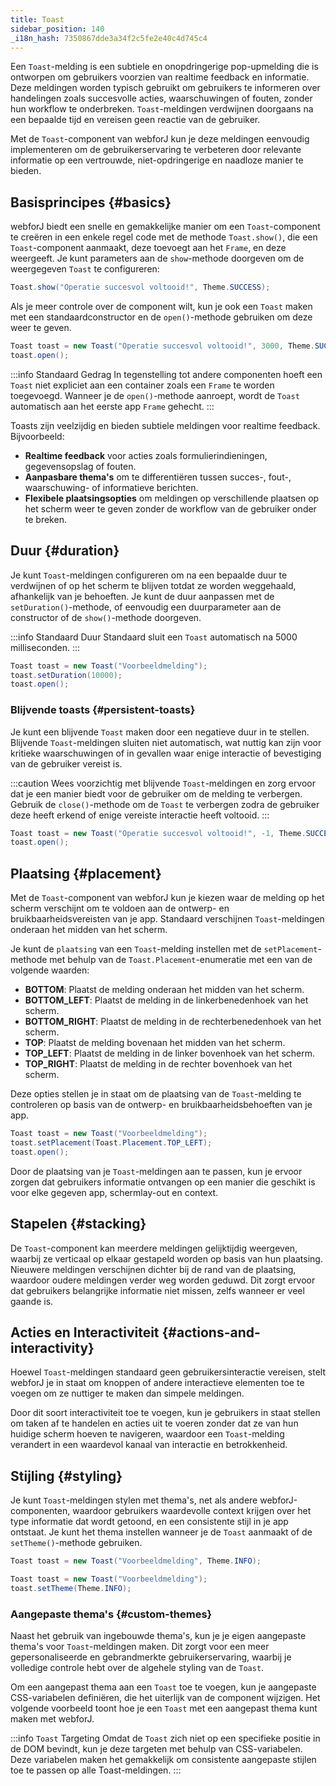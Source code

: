 ```yaml
---
title: Toast
sidebar_position: 140
_i18n_hash: 7350867dde3a34f2c5fe2e40c4d745c4
---
```

<DocChip chip="shadow" />
<DocChip chip="name" label="dwc-toast" />
<DocChip chip='since' label='24.10' />
<JavadocLink type="toast" location="com/webforj/component/toast/Toast" top='true'/>

Een `Toast`-melding is een subtiele en onopdringerige pop-upmelding die is ontworpen om gebruikers voorzien van realtime feedback en informatie. Deze meldingen worden typisch gebruikt om gebruikers te informeren over handelingen zoals succesvolle acties, waarschuwingen of fouten, zonder hun workflow te onderbreken. `Toast`-meldingen verdwijnen doorgaans na een bepaalde tijd en vereisen geen reactie van de gebruiker.

Met de `Toast`-component van webforJ kun je deze meldingen eenvoudig implementeren om de gebruikerservaring te verbeteren door relevante informatie op een vertrouwde, niet-opdringerige en naadloze manier te bieden.

## Basisprincipes {#basics}

webforJ biedt een snelle en gemakkelijke manier om een `Toast`-component te creëren in een enkele regel code met de methode `Toast.show()`, die een `Toast`-component aanmaakt, deze toevoegt aan het `Frame`, en deze weergeeft. Je kunt parameters aan de `show`-methode doorgeven om de weergegeven `Toast` te configureren:

```java
Toast.show("Operatie succesvol voltooid!", Theme.SUCCESS);
```

Als je meer controle over de component wilt, kun je ook een `Toast` maken met een standaardconstructor en de `open()`-methode gebruiken om deze weer te geven.

```java
Toast toast = new Toast("Operatie succesvol voltooid!", 3000, Theme.SUCCESS, Placement.TOP);
toast.open();
```

<ComponentDemo 
path='/webforj/toast?'
javaE='https://raw.githubusercontent.com/webforj/webforj-documentation/refs/heads/main/src/main/java/com/webforj/samples/views/toast/ToastView.java'
height='200px'
/>

:::info Standaard Gedrag
In tegenstelling tot andere componenten hoeft een `Toast` niet expliciet aan een container zoals een `Frame` te worden toegevoegd. Wanneer je de `open()`-methode aanroept, wordt de `Toast` automatisch aan het eerste app `Frame` gehecht.
:::

Toasts zijn veelzijdig en bieden subtiele meldingen voor realtime feedback. Bijvoorbeeld:

- **Realtime feedback** voor acties zoals formulierindieningen, gegevensopslag of fouten.
- **Aanpasbare thema's** om te differentiëren tussen succes-, fout-, waarschuwing- of informatieve berichten.
- **Flexibele plaatsingsopties** om meldingen op verschillende plaatsen op het scherm weer te geven zonder de workflow van de gebruiker onder te breken.

## Duur {#duration}

Je kunt `Toast`-meldingen configureren om na een bepaalde duur te verdwijnen of op het scherm te blijven totdat ze worden weggehaald, afhankelijk van je behoeften. Je kunt de duur aanpassen met de `setDuration()`-methode, of eenvoudig een duurparameter aan de constructor of de `show()`-methode doorgeven.

:::info Standaard Duur
Standaard sluit een `Toast` automatisch na 5000 milliseconden.
:::

```java
Toast toast = new Toast("Voorbeeldmelding");
toast.setDuration(10000);
toast.open();
```

### Blijvende toasts {#persistent-toasts}

Je kunt een blijvende `Toast` maken door een negatieve duur in te stellen. Blijvende `Toast`-meldingen sluiten niet automatisch, wat nuttig kan zijn voor kritieke waarschuwingen of in gevallen waar enige interactie of bevestiging van de gebruiker vereist is.

:::caution
Wees voorzichtig met blijvende `Toast`-meldingen en zorg ervoor dat je een manier biedt voor de gebruiker om de melding te verbergen. Gebruik de `close()`-methode om de `Toast` te verbergen zodra de gebruiker deze heeft erkend of enige vereiste interactie heeft voltooid.
:::

```java
Toast toast = new Toast("Operatie succesvol voltooid!", -1, Theme.SUCCESS, Placement.TOP);
toast.open();
```

## Plaatsing {#placement}

Met de `Toast`-component van webforJ kun je kiezen waar de melding op het scherm verschijnt om te voldoen aan de ontwerp- en bruikbaarheidsvereisten van je app. Standaard verschijnen `Toast`-meldingen onderaan het midden van het scherm.

Je kunt de `plaatsing` van een `Toast`-melding instellen met de `setPlacement`-methode met behulp van de `Toast.Placement`-enumeratie met een van de volgende waarden:

- **BOTTOM**: Plaatst de melding onderaan het midden van het scherm.
- **BOTTOM_LEFT**: Plaatst de melding in de linkerbenedenhoek van het scherm.
- **BOTTOM_RIGHT**: Plaatst de melding in de rechterbenedenhoek van het scherm.
- **TOP**: Plaatst de melding bovenaan het midden van het scherm.
- **TOP_LEFT**: Plaatst de melding in de linker bovenhoek van het scherm.
- **TOP_RIGHT**: Plaatst de melding in de rechter bovenhoek van het scherm.

Deze opties stellen je in staat om de plaatsing van de `Toast`-melding te controleren op basis van de ontwerp- en bruikbaarheidsbehoeften van je app.

```java
Toast toast = new Toast("Voorbeeldmelding");
toast.setPlacement(Toast.Placement.TOP_LEFT);
toast.open();
```

<ComponentDemo 
path='/webforj/toastplacement?'
javaE='https://raw.githubusercontent.com/webforj/webforj-documentation/refs/heads/main/src/main/java/com/webforj/samples/views/toast/ToastPlacementView.java'
height='500px'
/>

Door de plaatsing van je `Toast`-meldingen aan te passen, kun je ervoor zorgen dat gebruikers informatie ontvangen op een manier die geschikt is voor elke gegeven app, schermlay-out en context.

## Stapelen {#stacking}

De `Toast`-component kan meerdere meldingen gelijktijdig weergeven, waarbij ze verticaal op elkaar gestapeld worden op basis van hun plaatsing. Nieuwere meldingen verschijnen dichter bij de rand van de plaatsing, waardoor oudere meldingen verder weg worden geduwd. Dit zorgt ervoor dat gebruikers belangrijke informatie niet missen, zelfs wanneer er veel gaande is.

## Acties en Interactiviteit {#actions-and-interactivity}

Hoewel `Toast`-meldingen standaard geen gebruikersinteractie vereisen, stelt webforJ je in staat om knoppen of andere interactieve elementen toe te voegen om ze nuttiger te maken dan simpele meldingen.

<ComponentDemo 
path='/webforj/toastcookies?'
javaE='https://raw.githubusercontent.com/webforj/webforj-documentation/refs/heads/main/src/main/java/com/webforj/samples/views/toast/ToastCookiesView.java'
height='350px'
/>

Door dit soort interactiviteit toe te voegen, kun je gebruikers in staat stellen om taken af te handelen en acties uit te voeren zonder dat ze van hun huidige scherm hoeven te navigeren, waardoor een `Toast`-melding verandert in een waardevol kanaal van interactie en betrokkenheid.

## Stijling {#styling}

Je kunt `Toast`-meldingen stylen met thema's, net als andere webforJ-componenten, waardoor gebruikers waardevolle context krijgen over het type informatie dat wordt getoond, en een consistente stijl in je app ontstaat. Je kunt het thema instellen wanneer je de `Toast` aanmaakt of de `setTheme()`-methode gebruiken.

```java
Toast toast = new Toast("Voorbeeldmelding", Theme.INFO);
```

```java
Toast toast = new Toast("Voorbeeldmelding");
toast.setTheme(Theme.INFO);
```

### Aangepaste thema's {#custom-themes}

Naast het gebruik van ingebouwde thema's, kun je je eigen aangepaste thema's voor `Toast`-meldingen maken. Dit zorgt voor een meer gepersonaliseerde en gebrandmerkte gebruikerservaring, waarbij je volledige controle hebt over de algehele styling van de `Toast`.

Om een aangepast thema aan een `Toast` toe te voegen, kun je aangepaste CSS-variabelen definiëren, die het uiterlijk van de component wijzigen. Het volgende voorbeeld toont hoe je een `Toast` met een aangepast thema kunt maken met webforJ.

:::info `Toast` Targeting
Omdat de `Toast` zich niet op een specifieke positie in de DOM bevindt, kun je deze targeten met behulp van CSS-variabelen. Deze variabelen maken het gemakkelijk om consistente aangepaste stijlen toe te passen op alle Toast-meldingen.
:::

<ComponentDemo 
path='/webforj/toasttheme?'  
javaE='https://raw.githubusercontent.com/webforj/webforj-documentation/refs/heads/main/src/main/java/com/webforj/samples/views/toast/ToastThemeView.java'
cssURL='/css/toast/toastTheme.css'
height='200px'
/>

<TableBuilder name="Toast" />
